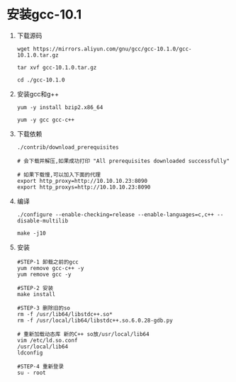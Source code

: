 

# 安装gcc-10.1

1. 下载源码

   ```shell
   wget https://mirrors.aliyun.com/gnu/gcc/gcc-10.1.0/gcc-10.1.0.tar.gz
   
   tar xvf gcc-10.1.0.tar.gz
   
   cd ./gcc-10.1.0
   ```

2. 安装gcc和g++

   ```shell
   yum -y install bzip2.x86_64
   
   yum -y gcc gcc-c++
   ```

3. 下载依赖

   ```shell
   ./contrib/download_prerequisites
   
   # 会下载并解压,如果成功打印 "All prerequisites downloaded successfully"
   
   # 如果下载慢,可以加入下面的代理
   export http_proxy=http://10.10.10.23:8090
   export http_proxys=http://10.10.10.23:8090
   ```

4. 编译

   ```shell
   ./configure --enable-checking=release --enable-languages=c,c++ --disable-multilib
   
   make -j10
   ```

5. 安装

   ```shell
   #STEP-1 卸载之前的gcc
   yum remove gcc-c++ -y
   yum remove gcc -y
   
   #STEP-2 安装
   make install
   
   #STEP-3 删除旧的so
   rm -f /usr/lib64/libstdc++.so*
   rm -f /usr/local/lib64/libstdc++.so.6.0.28-gdb.py

   # 重新加载动态库 新的C++ so放/usr/local/lib64
   vim /etc/ld.so.conf
   /usr/local/lib64
   ldconfig
   
   #STEP-4 重新登录
   su - root
   ```
   
   